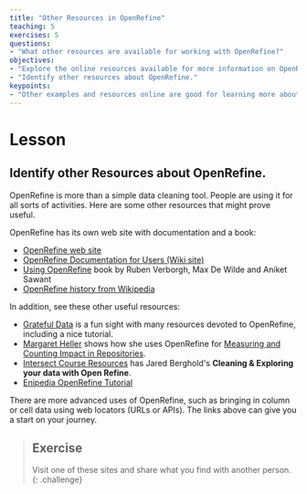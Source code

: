 ```yaml
---
title: "Other Resources in OpenRefine"
teaching: 5
exercises: 5
questions:
- "What other resources are available for working with OpenRefine?"
objectives:
- "Explore the online resources available for more information on OpenRefine."
- "Identify other resources about OpenRefine."
keypoints:
- "Other examples and resources online are good for learning more about OpenRefine"
---
```


# Lesson

## Identify other Resources about OpenRefine.

OpenRefine is more than a simple data cleaning tool. People are using it for all sorts of activities. Here are some other resources that might prove useful.

OpenRefine has its own web site with documentation and a book:

* [OpenRefine web site](http://openrefine.org/)
* [OpenRefine Documentation for Users (Wiki site)](https://github.com/OpenRefine/OpenRefine/wiki/Documentation-For-Users)
* [Using OpenRefine](http://www.worldcat.org/title/using-openrefine-the-essential-openrefine-guide-that-takes-you-from-data-analysis-and-error-fixing-to-linking-your-dataset-to-the-web/oclc/889271264) book by Ruben Verborgh, Max De Wilde and Aniket Sawant
* [OpenRefine history from Wikipedia](https://en.wikipedia.org/wiki/OpenRefine)

In addition, see these other useful resources:

* [Grateful Data](https://github.com/scottythered/gratefuldata/wiki) is a fun sight with many resources devoted to OpenRefine, including a nice tutorial.
* [Margaret Heller](http://www.gloriousgeneralist.com/) shows how she uses OpenRefine for [Measuring and Counting Impact in Repositories](http://www.gloriousgeneralist.com/2014/12/notes-on-measuring-and-calculating-impact-in-institutional-repositories/).
* [Intersect Course Resources](https://github.com/IntersectAustralia/TrainingMaterials/tree/master/or) has Jared Berghold's **Cleaning & Exploring your data with Open Refine**. 
* [Enipedia OpenRefine Tutorial](http://enipedia.tudelft.nl/wiki/OpenRefine_Tutorial)

There are more advanced uses of OpenRefine, such as bringing in column or cell data using web locators (URLs or APIs). The links above can give you a start on your journey.

> ## Exercise
>
> Visit one of these sites and share what you find with another person.
{: .challenge}
